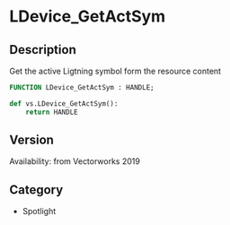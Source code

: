 # LDevice_GetActSym

## Description
Get the active Ligtning symbol form the resource content

```pascal
FUNCTION LDevice_GetActSym : HANDLE;
```

```python
def vs.LDevice_GetActSym():
    return HANDLE
```

## Version
Availability: from Vectorworks 2019

## Category
* Spotlight

